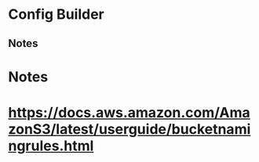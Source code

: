 # Config Builder


## Notes


# Notes
# https://docs.aws.amazon.com/AmazonS3/latest/userguide/bucketnamingrules.html
